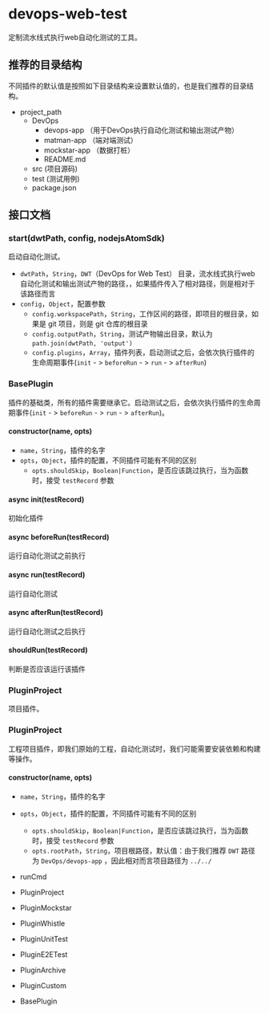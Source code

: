 # devops-web-test

定制流水线式执行web自动化测试的工具。

## 推荐的目录结构

不同插件的默认值是按照如下目录结构来设置默认值的，也是我们推荐的目录结构。

- project_path
  - DevOps
    - devops-app （用于DevOps执行自动化测试和输出测试产物）
    - matman-app （端对端测试）
    - mockstar-app （数据打桩）
    - README.md
  - src (项目源码)
  - test (测试用例)
  - package.json


## 接口文档

### start(dwtPath, config, nodejsAtomSdk)

启动自动化测试。

- `dwtPath`，`String`，`DWT`（DevOps for Web Test） 目录，流水线式执行web自动化测试和输出测试产物的路径，，如果插件传入了相对路径，则是相对于该路径而言
- `config`，`Object`，配置参数
  - `config.workspacePath`，`String`，工作区间的路径，即项目的根目录，如果是 git 项目，则是 git 仓库的根目录
  - `config.outputPath`，`String`，测试产物输出目录，默认为 `path.join(dwtPath, 'output')`
  - `config.plugins`，`Array`，插件列表，启动测试之后，会依次执行插件的生命周期事件(`init` - > `beforeRun` - > `run` - > `afterRun`)

### BasePlugin

插件的基础类，所有的插件需要继承它。启动测试之后，会依次执行插件的生命周期事件(`init` - > `beforeRun` - > `run` - > `afterRun`)。

#### constructor(name, opts)

- `name`，`String`，插件的名字
- `opts`，`Object`，插件的配置，不同插件可能有不同的区别
  - `opts.shouldSkip`，`Boolean|Function`，是否应该跳过执行，当为函数时，接受 `testRecord` 参数

#### async init(testRecord)

初始化插件

#### async beforeRun(testRecord)

运行自动化测试之前执行

#### async run(testRecord)

运行自动化测试

#### async afterRun(testRecord)

运行自动化测试之后执行

#### shouldRun(testRecord)

判断是否应该运行该插件

### PluginProject

项目插件。


### PluginProject

工程项目插件，即我们原始的工程，自动化测试时，我们可能需要安装依赖和构建等操作。

#### constructor(name, opts)

- `name`，`String`，插件的名字
- `opts`，`Object`，插件的配置，不同插件可能有不同的区别
  - `opts.shouldSkip`，`Boolean|Function`，是否应该跳过执行，当为函数时，接受 `testRecord` 参数
  - `opts.rootPath`，`String`，项目根路径，默认值：由于我们推荐 `DWT` 路径为 `DevOps/devops-app` ，因此相对而言项目路径为 `../../`


- runCmd
- PluginProject
- PluginMockstar
- PluginWhistle
- PluginUnitTest
- PluginE2ETest
- PluginArchive
- PluginCustom
- BasePlugin